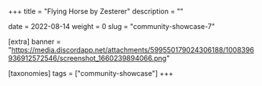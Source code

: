 +++
title = "Flying Horse by Zesterer"
description = ""

date = 2022-08-14
weight = 0
slug = "community-showcase-7"

[extra]
banner = "https://media.discordapp.net/attachments/599550179024306188/1008396936912572546/screenshot_1660239894066.png"

[taxonomies]
tags = ["community-showcase"]
+++